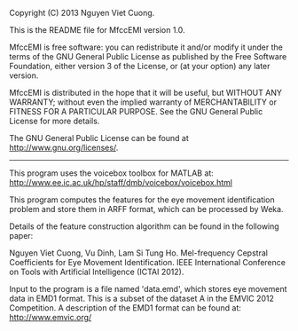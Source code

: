Copyright (C) 2013 Nguyen Viet Cuong.

This is the README file for MfccEMI version 1.0.

MfccEMI is free software: you can redistribute it and/or modify it under the terms of the GNU General Public License as published by the Free Software Foundation, either version 3 of the License, or (at your option) any later version.

MfccEMI is distributed in the hope that it will be useful, but WITHOUT ANY WARRANTY; without even the implied warranty of MERCHANTABILITY or FITNESS FOR A PARTICULAR PURPOSE. See the GNU General Public License for more details.

The GNU General Public License can be found at http://www.gnu.org/licenses/.

---

This program uses the voicebox toolbox for MATLAB at:
http://www.ee.ic.ac.uk/hp/staff/dmb/voicebox/voicebox.html

This program computes the features for the eye movement identification problem and store them in ARFF format, which can be processed by Weka.

Details of the feature construction algorithm can be found in the following paper:

Nguyen Viet Cuong, Vu Dinh, Lam Si Tung Ho. 
Mel-frequency Cepstral Coefficients for Eye Movement Identification. 
IEEE International Conference on Tools with Artificial Intelligence (ICTAI 2012).

Input to the program is a file named 'data.emd', which stores eye movement data in EMD1 format. 
This is a subset of the dataset A in the EMVIC 2012 Competition.
A description of the EMD1 format can be found at: http://www.emvic.org/
